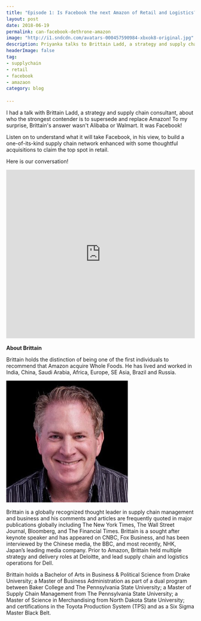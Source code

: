 ```yaml
---
title: "Episode 1: Is Facebook the next Amazon of Retail and Logistics?"
layout: post
date: 2018-06-19
permalink: can-facebook-dethrone-amazon
image: "http://i1.sndcdn.com/avatars-000457590984-xbxok8-original.jpg"
description: Priyanka talks to Brittain Ladd, a strategy and supply chain consultant, about who the strongest contender is to supersede and replace Amazon, To Priyanka's surprise, Brittain's answer wasn't Alibaba or Walmart. It was Facebook! <br> <br> Listen on to know more.
headerImage: false
tag:
- supplychain
- retail
- facebook
- amazaon
category: blog

---
```





I had a talk with Brittain Ladd, a strategy and supply chain consultant, about who the strongest contender is to supersede and replace Amazon! To my surprise, Brittain's answer wasn't Alibaba or Walmart. It was Facebook!

Listen on to understand what it will take Facebook, in his view, to build a one-of-its-kind supply chain network enhanced with some thoughtful acquisitions to claim the top spot in retail.

Here is our conversation!

<iframe width="100%" height="450" scrolling="no" frameborder="no" allow="autoplay" src="https://w.soundcloud.com/player/?url=https%3A//api.soundcloud.com/tracks/457784679&color=%235ba28e&auto_play=false&hide_related=false&show_comments=true&show_user=true&show_reposts=false&show_teaser=true&visual=true"></iframe>



**About Brittain**

Brittain holds the distinction of being one of the first individuals to recommend that Amazon acquire Whole Foods. He has lived and worked in India, China, Saudi Arabia, Africa, Europe, SE Asia, Brazil and Russia. 

![brian](/assets/images/brian.jpg)




 

Brittain is a globally recognized thought leader in supply chain management and business and his comments and articles are frequently quoted in major publications globally including The New York Times, The Wall Street Journal, Bloomberg, and The Financial Times.  Brittain is a sought after keynote speaker and has appeared on CNBC, Fox Business, and has been interviewed by the Chinese media, the BBC, and most recently, NHK, Japan’s leading media company. Prior to Amazon, Brittain held multiple strategy and delivery roles at Deloitte, and lead supply chain and logistics operations for Dell.

 

Brittain holds a Bachelor of Arts in Business & Political Science from Drake University; a Master of Business Administration as part of a dual program between Baker College and The Pennsylvania State University; a Master of Supply Chain Management from The Pennsylvania State University; a Master of Science in Merchandising from North Dakota State University; and certifications in the Toyota Production System (TPS) and as a Six Sigma Master Black Belt.




